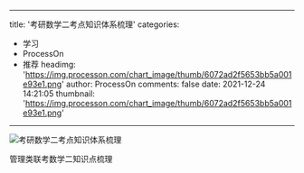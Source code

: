 
---
title: '考研数学二考点知识体系梳理'
categories: 
 - 学习
 - ProcessOn
 - 推荐
headimg: 'https://img.processon.com/chart_image/thumb/6072ad2f5653bb5a001e93e1.png'
author: ProcessOn
comments: false
date: 2021-12-24 14:21:05
thumbnail: 'https://img.processon.com/chart_image/thumb/6072ad2f5653bb5a001e93e1.png'
---

<div>   
<img class="thumb" alt="考研数学二考点知识体系梳理" src="https://img.processon.com/chart_image/thumb/6072ad2f5653bb5a001e93e1.png" referrerpolicy="no-referrer">
<p>管理类联考数学二知识点梳理</p>  
</div>
            